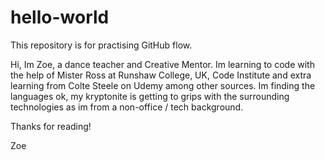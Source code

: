 # hello-world
This repository is for practising GitHub flow.

Hi, Im Zoe, a dance teacher and Creative Mentor.
Im learning to code with the help of Mister Ross at Runshaw College, UK, Code Institute and extra learning from Colte Steele on Udemy among other sources.
Im finding the languages ok, my kryptonite is getting to grips with the surrounding technologies as im from a non-office / tech background.

Thanks for reading!

Zoe
